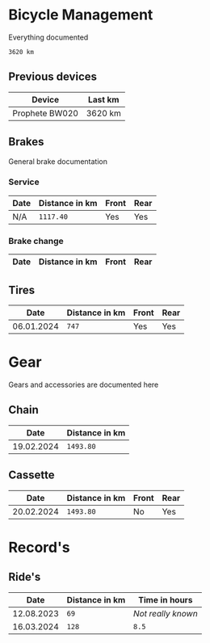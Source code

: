 # Bicycle Management

Everything documented

```
3620 km
```

## Previous devices
| Device         | Last km |
|----------------|---------|
| Prophete BW020 | 3620 km |

## Brakes

General brake documentation

### Service

| Date | Distance in km | Front | Rear |
|------|----------------|-------|------|
| N/A  | `1117.40`      | Yes   | Yes  |

### Brake change

| Date | Distance in km | Front | Rear |
|------|----------------|-------|------|

## Tires

| Date       | Distance in km | Front | Rear |
|------------|----------------|-------|------|
| 06.01.2024 | `747`          | Yes   | Yes  |

# Gear

Gears and accessories are documented here

## Chain

| Date       | Distance in km |
|------------|----------------|
| 19.02.2024 | `1493.80`      |

## Cassette

| Date       | Distance in km | Front | Rear |
|------------|----------------|-------|------|
| 20.02.2024 | `1493.80`      | No    | Yes  |

# Record's

## Ride's

| Date       | Distance in km | Time in hours      |
|------------|----------------|--------------------|
| 12.08.2023 | `69`           | *Not really known* |
| 16.03.2024 | `128`          | `8.5`              |
